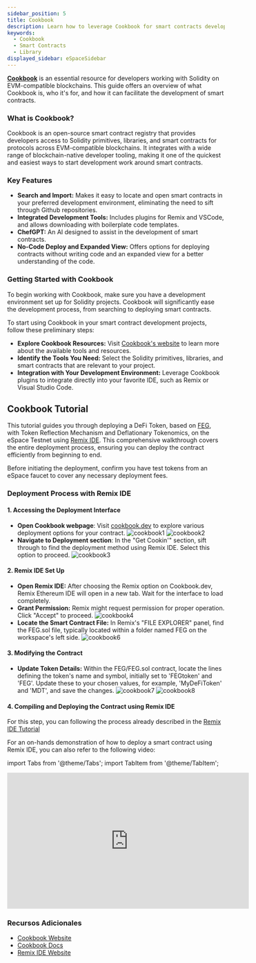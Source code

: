 ```yaml
---
sidebar_position: 5
title: Cookbook
description: Learn how to leverage Cookbook for smart contracts development.
keywords:
  - Cookbook
  - Smart Contracts
  - Library
displayed_sidebar: eSpaceSidebar
---
```


[**Cookbook**](https://www.cookbook.dev/) is an essential resource for developers working with Solidity on EVM-compatible blockchains. This guide offers an overview of what Cookbook is, who it's for, and how it can facilitate the development of smart contracts.

### What is Cookbook?

Cookbook is an open-source smart contract registry that provides developers access to Solidity primitives, libraries, and smart contracts for protocols across EVM-compatible blockchains. It integrates with a wide range of blockchain-native developer tooling, making it one of the quickest and easiest ways to start development work around smart contracts.

### Key Features

- **Search and Import:** Makes it easy to locate and open smart contracts in your preferred development environment, eliminating the need to sift through Github repositories.
- **Integrated Development Tools:** Includes plugins for Remix and VSCode, and allows downloading with boilerplate code templates.
- **ChefGPT:** An AI designed to assist in the development of smart contracts.
- **No-Code Deploy and Expanded View:** Offers options for deploying contracts without writing code and an expanded view for a better understanding of the code.

### Getting Started with Cookbook

To begin working with Cookbook, make sure you have a development environment set up for Solidity projects. Cookbook will significantly ease the development process, from searching to deploying smart contracts.

To start using Cookbook in your smart contract development projects, follow these preliminary steps:

- **Explore Cookbook Resources:** Visit [Cookbook's website](https://www.cookbook.dev/) to learn more about the available tools and resources.
- **Identify the Tools You Need:** Select the Solidity primitives, libraries, and smart contracts that are relevant to your project.
- **Integration with Your Development Environment:** Leverage Cookbook plugins to integrate directly into your favorite IDE, such as Remix or Visual Studio Code.

## Cookbook Tutorial

This tutorial guides you through deploying a DeFi Token, based on [FEG](https://fegtoken.com/), with Token Reflection Mechanism and Deflationary Tokenomics, on the eSpace Testnet using [Remix IDE](./deployContract/remix.md). This comprehensive walkthrough covers the entire deployment process, ensuring you can deploy the contract efficiently from beginning to end.

Before initiating the deployment, confirm you have test tokens from an eSpace faucet to cover any necessary deployment fees.

### Deployment Process with Remix IDE

#### 1. Accessing the Deployment Interface

- **Open Cookbook webpage**: Visit [cookbook.dev](https://www.cookbook.dev/) to explore various deployment options for your contract.
  ![cookbook1](./img/1cb.png)
  ![cookbook2](./img/2cb.png)
- **Navigate to Deployment section**: In the "Get Cookin'" section, sift through to find the deployment method using Remix IDE. Select this option to proceed.
  ![cookbook3](./img/3cb.png)

#### 2. Remix IDE Set Up

- **Open Remix IDE:** After choosing the Remix option on Cookbook.dev, Remix Ethereum IDE will open in a new tab. Wait for the interface to load completely.
- **Grant Permission:** Remix might request permission for proper operation. Click "Accept" to proceed.
  ![cookbook4](./img/4cb.png)
- **Locate the Smart Contract File:** In Remix's "FILE EXPLORER" panel, find the FEG.sol file, typically located within a folder named FEG on the workspace's left side.
  ![cookbook6](./img/6cb.png)

#### 3. Modifying the Contract

- **Update Token Details:** Within the FEG/FEG.sol contract, locate the lines defining the token's name and symbol, initially set to 'FEGtoken' and 'FEG'. Update these to your chosen values, for example, 'MyDeFiToken' and 'MDT', and save the changes.
  ![cookbook7](./img/7cb.png)
  ![cookbook8](./img/8cb.png)

#### 4. Compiling and Deploying the Contract using Remix IDE

For this step, you can following the process already described in the [Remix IDE Tutorial](./deployContract/remix.md)

For an on-hands demonstration of how to deploy a smart contract using Remix IDE, you can also refer to the following video:

import Tabs from '@theme/Tabs';
import TabItem from '@theme/TabItem';

<Tabs>
  <TabItem value="youtube" label="Remix IDE Video Tutorial">
<iframe width="560" height="315" src="https://www.youtube.com/embed/WLbUXQ1FS8M?si=kJD-6-QN3ZqFf0_v" title="YouTube video player" frameborder="0" allow="accelerometer; autoplay; clipboard-write; encrypted-media; gyroscope; picture-in-picture; web-share" allowfullscreen></iframe>
  </TabItem>
</Tabs>

### Recursos Adicionales

- [Cookbook Website](https://www.cookbook.dev/)
- [Cookbook Docs](https://docs.cookbook.dev/)
- [Remix IDE Website](https://remix.ethereum.org/)
